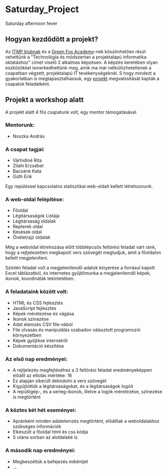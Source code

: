 # Saturday_Project
Saturday afternoon fever

## Hogyan kezdődött a projekt?

Az [ITMP klubnak](https://itmp.hu/) és a [Green Fox Academy](https://www.greenfoxacademy.com/)-nek köszönhetően részt vehettünk a "Technológia és módszertan a projektalapú informatika oktatáshoz" címet viselő 2 alkalmas képzésen. 
A képzés keretében olyan eszközökkel ismerkedhettünk meg, amik ma már nélkülözhetetlenek a csapatban végzett, projektalapú IT tevékenységeknél. S hogy mindezt a gyakorlatban is megtapasztalhassuk, egy [projekt](https://github.com/green-fox-academy/http-info-syllabus/blob/master/project-work.md) megvalósítását kapták a csapatok feladatként.

## Projekt a workshop alatt

A projekt alatt 4 fős csapatunk volt, egy mentor támogatásával. 

### Mentorunk: 
 - Noszka András

### A csapat tagjai:

 - Várhidiné Rita
 - Zilahi Erzsébet
 - Bacsáné Kata
 - Gúth Erik
 
Egy repüléssel kapcsolatos statisztikai web-oldalt kellett létrehoznunk.

### A web-oldal felépítése:

 - Főoldal
 - Légitársaságok Listája
 - Légitársaság oldalak
 - Repterek oldal
 - Késések oldal
 - Önéletrajz oldalak
 
Még a weboldal létrehozása előtt többlépcsős feltörési feladat várt ránk, hogy a rejtjelezetten megkapott vers szövegét megtudjuk, amit a főoldalon kellett megjeleníteni.

Szintén feladat volt a megjelenítendő adatok kinyerése a forrásul kapott Excel táblázatból, és internetes gyűjtőmunka a megjelenítendő képek, ikonok, koordináták tekintetében.

### A feladataink között volt:

 - HTML és CSS fejlesztés
 - JavaScript fejlesztés
 - Képek méretezése és vágása
 - Ikonok színezése
 - Adat elemzés CSV file-okból
 - File olvasás és manipulálás szabadon választott programozói környezetben
 - Képek gyűjtése internetről
 - Dokumentáció készítése 
 
### Az első nap eredményei:

 - A rejtjelezés megfejtéséhez a 3 feltörési feladat eredményeképpen előállt az eltolás mértéke: 16
 - Ez alapján sikerült dekódolni a vers szövegét
 - Kigyűjtöttük a légitársaságokat, és a légitársaságok logóit
 - A repülőgép-, és a serleg-ikonok, illetve a logók méretezése, színezése is megtörtént
 
### A köztes két hét eseményei:

 - Apránként minden adatelemzés megtörtént, előálltak a weboldalakhoz szükséges információk
 - Elkészült a főoldal html és css kódja
 - S utána sorban az aloldalaké is
 
### A második nap eredményei:

 - Megbeszéltük a befejezés mikéntjét
 - ...
 